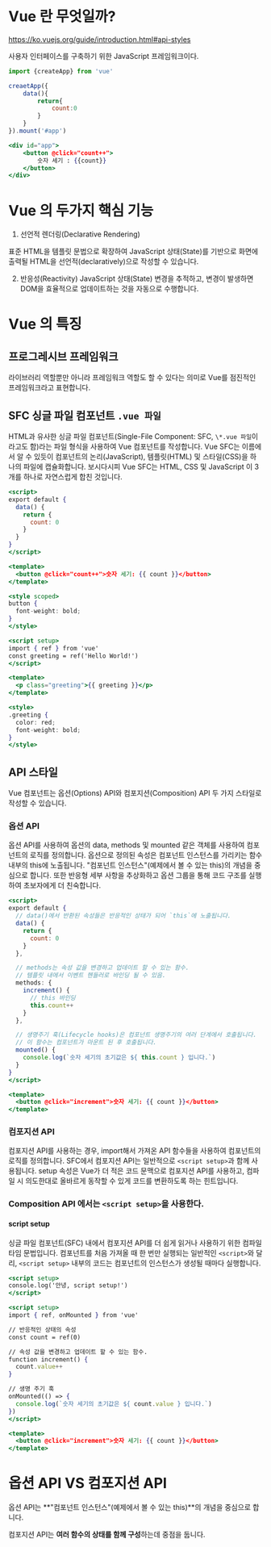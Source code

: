 # Vue 란 무엇일까?

https://ko.vuejs.org/guide/introduction.html#api-styles

사용자 인터페이스를 구축하기 위한 JavaScript 프레임워크이다.

```jsx
import {createApp} from 'vue'

creaetApp({
    data(){
        return{
            count:0
        }
    }
}).mount('#app')

```
```jsx
<div id="app">
    <button @click="count++">
        숫자 세기 : {{count}}
    </button>
</div>
```

# Vue 의 두가지 핵심 기능

1. 선언적 렌더링(Declarative Rendering)

표준 HTML을 템플릿 문법으로 확장하여 JavaScript 상태(State)를 기반으로 화면에 출력될 HTML을 선언적(declaratively)으로 작성할 수 있습니다.

2. 반응성(Reactivity)
   JavaScript 상태(State) 변경을 추적하고, 변경이 발생하면 DOM을 효율적으로 업데이트하는 것을 자동으로 수행합니다.

# Vue 의 특징

## 프로그레시브 프레임워크

라이브러리 역할뿐만 아니라 프레임워크 역할도 할 수 있다는 의미로 Vue를 점진적인 프레임워크라고 표현합니다.

## SFC 싱글 파일 컴포넌트 `.vue 파일`

HTML과 유사한 싱글 파일 컴포넌트(Single-File Component: SFC, `\*.vue 파일`이라고도 함)라는 파일 형식을 사용하여 Vue 컴포넌트를 작성합니다. Vue SFC는 이름에서 알 수 있듯이 컴포넌트의 논리(JavaScript), 템플릿(HTML) 및 스타일(CSS)을 하나의 파일에 캡슐화합니다.
보시다시피 Vue SFC는 HTML, CSS 및 JavaScript 이 3개를 하나로 자연스럽게 합친 것입니다.
```jsx
<script>
export default {
  data() {
    return {
      count: 0
    }
  }
}
</script>

<template>
  <button @click="count++">숫자 세기: {{ count }}</button>
</template>

<style scoped>
button {
  font-weight: bold;
}
</style>
```
```jsx
<script setup>
import { ref } from 'vue'
const greeting = ref('Hello World!')
</script>

<template>
  <p class="greeting">{{ greeting }}</p>
</template>

<style>
.greeting {
  color: red;
  font-weight: bold;
}
</style>
```

## API 스타일

Vue 컴포넌트는 옵션(Options) API와 컴포지션(Composition) API 두 가지 스타일로 작성할 수 있습니다.

### 옵션 API

옵션 API를 사용하여 옵션의 data, methods 및 mounted 같은 객체를 사용하여 컴포넌트의 로직를 정의합니다. 옵션으로 정의된 속성은 컴포넌트 인스턴스를 가리키는 함수 내부의 this에 노출됩니다.
"컴포넌트 인스턴스"(예제에서 볼 수 있는 this)의 개념을 중심으로 합니다. 또한 반응형 세부 사항을 추상화하고 옵션 그룹을 통해 코드 구조를 실행하여 초보자에게 더 친숙합니다.

```jsx
<script>
export default {
  // data()에서 반환된 속성들은 반응적인 상태가 되어 `this`에 노출됩니다.
  data() {
    return {
      count: 0
    }
  },

  // methods는 속성 값을 변경하고 업데이트 할 수 있는 함수.
  // 템플릿 내에서 이벤트 헨들러로 바인딩 될 수 있음.
  methods: {
    increment() {
      // this 바인딩
      this.count++
    }
  },

  // 생명주기 훅(Lifecycle hooks)은 컴포넌트 생명주기의 여러 단계에서 호출됩니다.
  // 이 함수는 컴포넌트가 마운트 된 후 호출됩니다.
  mounted() {
    console.log(`숫자 세기의 초기값은 ${ this.count } 입니다.`)
  }
}
</script>

<template>
  <button @click="increment">숫자 세기: {{ count }}</button>
</template>
```

### 컴포지션 API


컴포지션 API를 사용하는 경우, import해서 가져온 API 함수들을 사용하여 컴포넌트의 로직를 정의합니다. SFC에서 컴포지션 API는 일반적으로 `<script setup>`과 함께 사용됩니다. setup 속성은 Vue가 더 적은 코드 문맥으로 컴포지션 API를 사용하고, 컴파일 시 의도한대로 올바르게 동작할 수 있게 코드를 변환하도록 하는 힌트입니다.

### Composition API 에서는 `<script setup>`을 사용한다.
#### script setup
싱글 파일 컴포넌트(SFC) 내에서 컴포지션 API를 더 쉽게 읽거나 사용하기 위한 컴파일 타임 문법입니다.
컴포넌트를 처음 가져올 때 한 번만 실행되는 일반적인 `<script>`와 달리, `<script setup>` 내부의 코드는 컴포넌트의 인스턴스가 생성될 때마다 실행합니다.

```jsx
<script setup>
console.log('안녕, script setup!')
</script>
```

```jsx
<script setup>
import { ref, onMounted } from 'vue'

// 반응적인 상태의 속성
const count = ref(0)

// 속성 값을 변경하고 업데이트 할 수 있는 함수.
function increment() {
  count.value++
}

// 생명 주기 훅
onMounted(() => {
  console.log(`숫자 세기의 초기값은 ${ count.value } 입니다.`)
})
</script>

<template>
  <button @click="increment">숫자 세기: {{ count }}</button>
</template>
```
# 옵션 API VS 컴포지션 API

옵션 API는 **"컴포넌트 인스턴스"(예제에서 볼 수 있는 this)**의 개념을 중심으로 합니다. 

컴포지션 API는 **여러 함수의 상태를 함께 구성**하는데 중점을 둡니다. 
